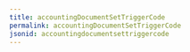 ```yaml
---
title: accountingDocumentSetTriggerCode
permalink: accountingDocumentSetTriggerCode
jsonid: accountingdocumentsettriggercode
---
```

